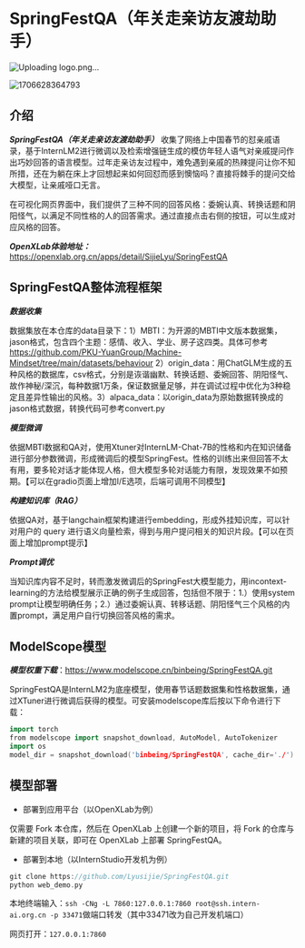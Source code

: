 # SpringFestQA（年关走亲访友渡劫助手）
![Uploading logo.png…]()

![1706628364793](https://github.com/Lyusijie/SpringFestQA/assets/48045292/29eb94dd-c63b-4c7b-93e4-f75e56ac2d61)


## 介绍
  ***SpringFestQA（年关走亲访友渡劫助手）***
收集了网络上中国春节的怼亲戚语录，基于InternLM2进行微调以及检索增强链生成的模仿年轻人语气对亲戚提问作出巧妙回答的语言模型。过年走亲访友过程中，难免遇到亲戚的热辣提问让你不知所措，还在为躺在床上才回想起来如何回怼而感到懊恼吗？直接将棘手的提问交给大模型，让亲戚哑口无言。

在可视化网页界面中，我们提供了三种不同的回答风格：委婉认真、转换话题和阴阳怪气，以满足不同性格的人的回答需求。通过直接点击右侧的按钮，可以生成对应风格的回答。

***OpenXLab体验地址：***
https://openxlab.org.cn/apps/detail/SijieLyu/SpringFestQA

## SpringFestQA整体流程框架
***数据收集***

数据集放在本仓库的data目录下：1）MBTI：为开源的MBTI中文版本数据集，jason格式，包含四个主题：感情、收入、学业、房子这四类。具体可参考 https://github.com/PKU-YuanGroup/Machine-Mindset/tree/main/datasets/behaviour 2）origin_data：用ChatGLM生成的五种风格的数据库，csv格式，分别是诙谐幽默、转换话题、委婉回答、阴阳怪气、故作神秘/深沉，每种数据1万条，保证数据量足够，并在调试过程中优化为3种稳定且差异性输出的风格。3）alpaca_data：以origin_data为原始数据转换成的jason格式数据，转换代码可参考convert.py

***模型微调***

依据MBTI数据和QA对，使用Xtuner对InternLM-Chat-7B的性格和内在知识储备进行部分参数微调，形成微调后的模型SpringFest。性格的训练出来但回答不太有用，要多轮对话才能体现人格，但大模型多轮对话能力有限，发现效果不如预期。【可以在gradio页面上增加I/E选项，后端可调用不同模型】

***构建知识库（RAG）***

依据QA对，基于langchain框架构建进行embedding，形成外挂知识库，可以针对用户的 query 进行语义向量检索，得到与用户提问相关的知识片段。【可以在页面上增加prompt提示】

***Prompt调优***

当知识库内容不足时，转而激发微调后的SpringFest大模型能力，用incontext-learning的方法给模型展示正确的例子生成回答，包括但不限于：1.）使用system prompt让模型明确任务；2.）通过委婉认真、转移话题、阴阳怪气三个风格的内置prompt，满足用户自行切换回答风格的需求。

## ModelScope模型
***模型权重下载***：https://www.modelscope.cn/binbeing/SpringFestQA.git

SpringFestQA是InternLM2为底座模型，使用春节话题数据集和性格数据集，通过XTuner进行微调后获得的模型。可安装modelscope库后按以下命令进行下载：

```cpp
import torch
from modelscope import snapshot_download, AutoModel, AutoTokenizer
import os
model_dir = snapshot_download('binbeing/SpringFestQA', cache_dir='./')
```

## 模型部署
- 部署到应用平台（以OpenXLab为例）

仅需要 Fork 本仓库，然后在 OpenXLab 上创建一个新的项目，将 Fork 的仓库与新建的项目关联，即可在 OpenXLab 上部署 SpringFestQA。
- 部署到本地（以InternStudio开发机为例）

```cpp
git clone https://github.com/Lyusijie/SpringFestQA.git
python web_demo.py
```

本地终端输入：`ssh -CNg -L 7860:127.0.0.1:7860 root@ssh.intern-ai.org.cn -p 33471`做端口转发（其中33471改为自己开发机端口）

网页打开：`127.0.0.1:7860`
